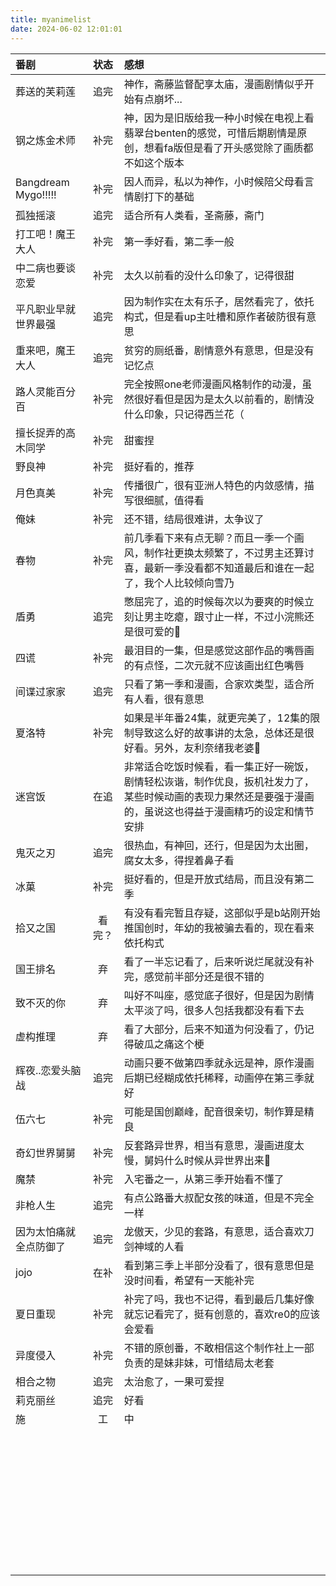 ```yaml
---
title: myanimelist
date: 2024-06-02 12:01:01
---
```

| 番剧        |        状态 |      感想     |
| :---        |    :----:   |  :---         |
| 葬送的芙莉莲|追完|神作，斋藤监督配享太庙，漫画剧情似乎开始有点崩坏...|
|钢之炼金术师|补完|神，因为是旧版给我一种小时候在电视上看翡翠台benten的感觉，可惜后期剧情是原创，想看fa版但是看了开头感觉除了画质都不如这个版本|
|Bangdream Mygo!!!!!|补完|因人而异，私以为神作，小时候陪父母看言情剧打下的基础|
|孤独摇滚|追完|适合所有人类看，圣斋藤，斋门|
|打工吧！魔王大人|补完|第一季好看，第二季一般|
|中二病也要谈恋爱|补完|太久以前看的没什么印象了，记得很甜|
|平凡职业早就世界最强|追完|因为制作实在太有乐子，居然看完了，依托构式，但是看up主吐槽和原作者破防很有意思|
|重来吧，魔王大人|追完|贫穷的厕纸番，剧情意外有意思，但是没有记忆点|
|路人灵能百分百|补完|完全按照one老师漫画风格制作的动漫，虽然很好看但是因为是太久以前看的，剧情没什么印象，只记得西兰花（|
|擅长捉弄的高木同学|补完|甜蜜捏|
|野良神|补完|挺好看的，推荐|
|月色真美|补完|传播很广，很有亚洲人特色的内敛感情，描写很细腻，值得看|
|俺妹|补完|还不错，结局很难讲，太争议了|
|春物|补完|前几季看下来有点无聊？而且一季一个画风，制作社更换太频繁了，不过男主还算讨喜，最新一季没看都不知道最后和谁在一起了，我个人比较倾向雪乃|
|盾勇|追完|憋屈完了，追的时候每次以为要爽的时候立刻让男主吃瘪，跟寸止一样，不过小浣熊还是很可爱的🥰|
|四谎|补完|最泪目的一集，但是感觉这部作品的嘴唇画的有点怪，二次元就不应该画出红色嘴唇|
|间谍过家家|追完|只看了第一季和漫画，合家欢类型，适合所有人看，很有意思|
|夏洛特|补完|如果是半年番24集，就更完美了，12集的限制导致这么好的故事讲的太急，总体还是很好看。另外，友利奈绪我老婆🥰|
|迷宫饭|在追|非常适合吃饭时候看，看一集正好一碗饭，剧情轻松诙谐，制作优良，扳机社发力了，某些时候动画的表现力果然还是要强于漫画的，虽说这也得益于漫画精巧的设定和情节安排|
|鬼灭之刃|追完|很热血，有神回，还行，但是因为太出圈，腐女太多，得捏着鼻子看|
|冰菓|补完|挺好看的，但是开放式结局，而且没有第二季|
|拾又之国|看完？|有没有看完暂且存疑，这部似乎是b站刚开始推国创时，年幼的我被骗去看的，现在看来依托构式|
|国王排名|弃|看了一半忘记看了，后来听说烂尾就没有补完，感觉前半部分还是很不错的|
|致不灭的你|弃|叫好不叫座，感觉底子很好，但是因为剧情太平淡了吗，很多人包括我都没有看下去|
|虚构推理|弃|看了大部分，后来不知道为何没看了，仍记得破瓜之痛这个梗|
|辉夜..恋爱头脑战|追完|动画只要不做第四季就永远是神，原作漫画后期已经糊成依托稀释，动画停在第三季就好|
|伍六七|补完|可能是国创巅峰，配音很亲切，制作算是精良|
|奇幻世界舅舅|补完|反套路异世界，相当有意思，漫画进度太慢，舅妈什么时候从异世界出来🥲|
|魔禁|补完|入宅番之一，从第三季开始看不懂了|
|非枪人生|追完|有点公路番大叔配女孩的味道，但是不完全一样|
|因为太怕痛就全点防御了|追完|龙傲天，少见的套路，有意思，适合喜欢刀剑神域的人看|
|jojo|在补|看到第三季上半部分没看了，很有意思但是没时间看，希望有一天能补完|
|夏日重现|补完|补完了吗，我也不记得，看到最后几集好像就忘记看完了，挺有创意的，喜欢re0的应该会爱看|
|异度侵入|补完|不错的原创番，不敢相信这个制作社上一部负责的是妹非妹，可惜结局太老套|
|相合之物|追完|太治愈了，一果可爱捏|
|莉克丽丝|追完|好看|
|施|工|中|
||||
||||
||||
||||
||||
||||
||||
||||
||||
||||
||||
||||
||||
||||
||||
||||
||||
||||
||||
||||
||||
||||
||||
||||
||||
||||
||||
||||
||||
||||
||||
||||
||||
||||
||||
||||
||||
||||
||||